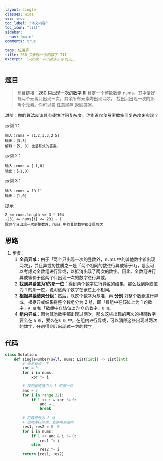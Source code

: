 ```yaml
---
layout: single
classes: wide
toc: true
toc_label: "本文内容"
toc_icon: "list"
sidebar:
  nav: "main"
comments: true

tags: 位运算
title: 260 只出现一次的数字 III
excerpt: 「只出现一次的数字」系列之三
---
```


## 题目

> 题目链接：[260 只出现一次的数字 III](https://leetcode-cn.com/problems/single-number-iii/)
给定一个整数数组 nums，其中恰好有两个元素只出现一次，其余所有元素均出现两次。 找出只出现一次的那两个元素。你可以按 任意顺序 返回答案。

进阶：你的算法应该具有线性时间复杂度。你能否仅使用常数空间复杂度来实现？

示例 1：

    输入：nums = [1,2,1,3,2,5]
    输出：[3,5]
    解释：[5, 3] 也是有效的答案。

示例 2：

    输入：nums = [-1,0]
    输出：[-1,0]

示例 3：

    输入：nums = [0,1]
    输出：[1,0]

提示：

    2 <= nums.length <= 3 * 104
    -231 <= nums[i] <= 231 - 1
    除两个只出现一次的整数外，nums 中的其他数字都出现两次



## 思路 

1. 步骤：
   1. **全员异或**：由于「两个只出现一次的整数外，nums 中的其他数字都出现两次」，并且异或的性质之一是「两个相同的数进行异或等于0」，那么可以考虑对全数组进行异或，以抵消出现了两次的数字。因此，全数组进行异或等价于这两个只出现一次的数字进行异或。
   2. **找到异或值为1的那一位**：得到两个数字进行异或的结果，那么找到异或值为 1 的那一位，说明这两个数字在该位上不相同。
   3. **根据异或结果分组**：然后，以这个数字为基准，再 **分别** 对整个数组进行异或，根据异或结果将整个数组分为 2 组，即「数组中在该位上为 1 的数字」`A 组` 和「数组中在该位上为 0 的数字」`B 组`.
   4. **组内异或**：因为其他数字都出现过两次，那么这些出现的两次的相同数字要么在 `A 组`，要么在`B 组` 中。在组内进行异或，可以消除这些出现过两次的数字，分别得到只出现过一次的数字。

## 代码 

```python
class Solution:
    def singleNumber(self, nums: List[int]) -> List[int]:
        # 全员异或一下
        xor = 0
        for i in nums:
            xor ^= i 

        # 找到异或值中为 1 的那一位
        anc = 0
        for i in range(32):
            if 1 << i & xor != 0:
                anc = i 
                break
        
        # 将数组分为 2 组
        # 组内进行异或，能够得到答案
        res1, res2 = 0, 0
        for i in nums:
            if 1 << anc & i != 0:
                res1 ^= i 
            else:
                res2 ^= i 
        return [res1, res2]
```
